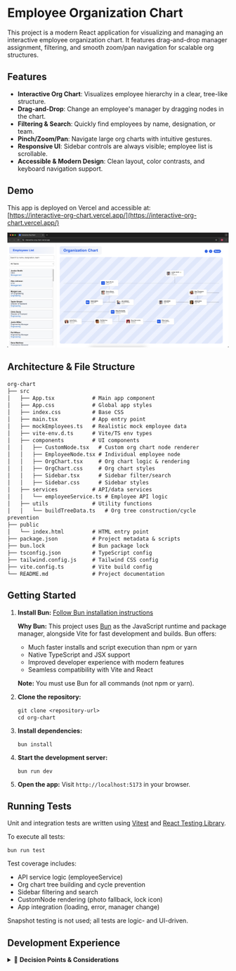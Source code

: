 # Employee Organization Chart

This project is a modern React application for visualizing and managing an interactive employee organization chart. It features drag-and-drop manager assignment, filtering, and smooth zoom/pan navigation for scalable org structures.

## Features

- **Interactive Org Chart**: Visualizes employee hierarchy in a clear, tree-like structure.
- **Drag-and-Drop**: Change an employee's manager by dragging nodes in the chart.
- **Filtering & Search**: Quickly find employees by name, designation, or team.
- **Pinch/Zoom/Pan**: Navigate large org charts with intuitive gestures.
- **Responsive UI**: Sidebar controls are always visible; employee list is scrollable.
- **Accessible & Modern Design**: Clean layout, color contrasts, and keyboard navigation support.

## Demo

This app is deployed on Vercel and accessible at:  
[https://interactive-org-chart.vercel.app/](https://interactive-org-chart.vercel.app/)

![Screenshot: Interactive Org Chart](./assets/org-chart-screenshot.png)

## Architecture & File Structure

```
org-chart
├── src
│   ├── App.tsx            # Main app component
│   ├── App.css            # Global app styles
│   ├── index.css          # Base CSS
│   ├── main.tsx           # App entry point
│   ├── mockEmployees.ts   # Realistic mock employee data
│   ├── vite-env.d.ts      # Vite/TS env types
│   ├── components         # UI components
│   │   ├── CustomNode.tsx   # Custom org chart node renderer
│   │   ├── EmployeeNode.tsx # Individual employee node
│   │   ├── OrgChart.tsx     # Org chart logic & rendering
│   │   ├── OrgChart.css     # Org chart styles
│   │   ├── Sidebar.tsx      # Sidebar filter/search
│   │   ├── Sidebar.css      # Sidebar styles
│   ├── services           # API/data services
│   │   └── employeeService.ts # Employee API logic
│   ├── utils              # Utility functions
│   │   └── buildTreeData.ts   # Org tree construction/cycle prevention
├── public
│   └── index.html         # HTML entry point
├── package.json           # Project metadata & scripts
├── bun.lock               # Bun package lock
├── tsconfig.json          # TypeScript config
├── tailwind.config.js     # Tailwind CSS config
├── vite.config.ts         # Vite build config
└── README.md              # Project documentation
```

## Getting Started

1. **Install Bun:**
   [Follow Bun installation instructions](https://bun.sh/docs/installation)

   **Why Bun:**
   This project uses [Bun](https://bun.sh/) as the JavaScript runtime and package manager, alongside Vite for fast development and builds. Bun offers:
   - Much faster installs and script execution than npm or yarn
   - Native TypeScript and JSX support
   - Improved developer experience with modern features
   - Seamless compatibility with Vite and React
   
   **Note:** You must use Bun for all commands (not npm or yarn).

3. **Clone the repository:**
   ```
   git clone <repository-url>
   cd org-chart
   ```
4. **Install dependencies:**
   ```
   bun install
   ```
5. **Start the development server:**
   ```
   bun run dev
   ```

6. **Open the app:**
   Visit `http://localhost:5173` in your browser.

## Running Tests

Unit and integration tests are written using [Vitest](https://vitest.dev/) and [React Testing Library](https://testing-library.com/docs/react-testing-library/intro/).

To execute all tests:

```
bun run test
```

Test coverage includes:
- API service logic (employeeService)
- Org chart tree building and cycle prevention
- Sidebar filtering and search
- CustomNode rendering (photo fallback, lock icon)
- App integration (loading, error, manager change)

Snapshot testing is not used; all tests are logic- and UI-driven.

## Development Experience

<details>
<summary>📖 <strong>Decision Points & Considerations</strong></summary>

### 1. Project Setup & Tooling

- **Vite + React + TypeScript** for fast builds, type safety, and modern DX.
- **Bun** for local dev speed and package management.
- **TypeScript** chosen for strong typing, maintainability, and team scaling.
- **react-d3-tree**: Org chart rendering, zoom/pan
- **MirageJS**: Mock API server for development/testing
- **Vitest**: Unit and integration testing
- **React Testing Library**: UI testing utilities
- **Tailwind CSS**: Utility-first CSS framework

### 2. Org Chart Rendering

- Considered custom recursive tree layout vs. react-d3-tree.
- **Chose react-d3-tree** for:
   - Performance with large datasets
   - Built-in zoom, pan, responsive layouts
   - Easier scaling and maintenance

### 3. Drag & Drop (DND)

- Evaluated custom drag logic vs. dnd-kit.
- **Picked dnd-kit** for:
   - Accessibility focus
   - Extensible API for drop validation
   - Good React integration
- **Challenge:** Panning + dragging conflict → solved with Edit Mode toggle.

### 4. Safe-Drop Logic

- Prevented invalid org structures:
   - No cycles (employee can’t become manager of their ancestor)
   - No self-drops
   - Root node (CEO) locked from drag, only droppable
- **Decision:** Flexible reporting allowed, but hierarchy integrity preserved.

### 5. Search & Filtering

- Added search box (fuzzy matching by name, designation, team)
- Added team filter (applies to sidebar and chart for consistent UX)

### 6. Scalability

- Mock data with 40+ employees to test performance
- Ensured smooth pan/zoom for large trees
- Chose react-d3-tree for future large data support

### 7. Accessibility & UX

- Keyboard accessibility (dnd-kit)
- Visual cues:
   - Hover highlight on droppable areas
   - 🔒 lock indicator for CEO/root node
- Considered pinch-zoom for trackpads & mobile

### 8. Styling Choices

- Avoided heavy CSS frameworks
- Used CSS-in-JS + minimal custom CSS for control
- Focus: maintainability, no global style conflicts

### 9. Future Enhancements (Out of Scope)

- Persisting changes via API (updateManager endpoint)
- Animations for drag ghost (dnd-kit overlays)
- Collapsible subtrees for very large orgs
- Role-based rules (e.g., VPs must always report to CEO)

</details>
